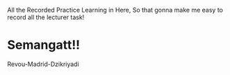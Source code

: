 All the Recorded Practice Learning in Here, So that gonna make me easy to record all the lecturer task!

# Semangatt!!

Revou-Madrid-Dzikriyadi

